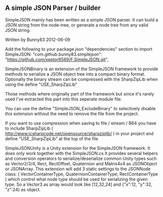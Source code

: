 A simple JSON Parser / builder
------------------------------

SimpleJSON mainly has been written as a simple JSON parser. It can build a JSON string
from the node-tree, or generate a node tree from any valid JSON string.

Written by Bunny83
2012-06-09

Add the following to your package.json "dependencies" section to import SimpleJSON:
    "com.github.bunny83.simplejson": "https://github.com/xeptor6569/F.SimpleJSON.git",

SimpleJSONBinary is an extension of the SimpleJSON framework to provide methods to
serialize a JSON object tree into a compact binary format. Optionally the
binary stream can be compressed with the SharpZipLib when using the define
"USE_SharpZipLib"

Those methods where originally part of the framework but since it's rarely
used I've extracted this part into this seperate module file.

You can use the define "SimpleJSON_ExcludeBinary" to selectively disable
this extension without the need to remove the file from the project.

If you want to use compression when saving to file / stream / B64 you have to include
SharpZipLib ( http://www.icsharpcode.net/opensource/sharpziplib/ ) in your project and
define "USE_SharpZipLib" at the top of the file

SimpleJSONUnity is a Unity extension for the SimpleJSON framework. It does
only work together with the SimpleJSON.cs
It provides several helpers and conversion operators to serialize/deserialize
common Unity types such as Vector2/3/4, Rect, RectOffset, Quaternion and
Matrix4x4 as JSONObject or JSONArray.
This extension will add 3 static settings to the JSONNode class:
( VectorContainerType, QuaternionContainerType, RectContainerType ) which
control what node type should be used for serializing the given type. So a
Vector3 as array would look like [12,32,24] and {"x":12, "y":32, "z":24} as
object.
